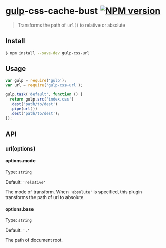 # [gulp](http://gulpjs.com)-css-cache-bust [![NPM version][npm-image]][npm-url]

> Transforms the path of `url()` to relative or absolute


## Install

```bash
$ npm install --save-dev gulp-css-url
```


## Usage

```js
var gulp = require('gulp');
var url = require('gulp-css-url');

gulp.task('default', function () {
  return gulp.src('index.css')
  .dest('path/to/dest')
  .pipe(url())
  .dest('path/to/dest');
});
```


## API

### url(options)

#### options.mode

Type: `string`

Default: `'relative'`

The mode of transform. When `'absolute'` is specified, this plugin transforms the path of url to absolute.

#### options.base

Type: `string`

Default: `'.'`

The path of document root.


[npm-url]: https://npmjs.org/package/gulp-css-url
[npm-image]: https://badge.fury.io/js/gulp-css-url.svg
[travis-url]: http://travis-ci.org/minodisk/gulp-css-url
[travis-image]: https://secure.travis-ci.org/minodisk/gulp-css-url.svg?branch=master
[coveralls-image]: https://img.shields.io/coveralls/minodisk/gulp-css-url.svg
[coveralls-url]: https://coveralls.io/r/minodisk/gulp-css-url
